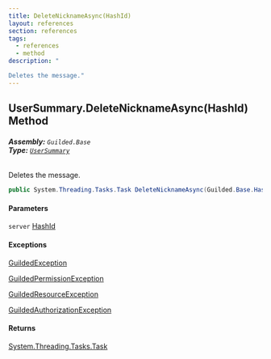 ```yaml
---
title: DeleteNicknameAsync(HashId)
layout: references
section: references
tags:
  - references
  - method
description: "

Deletes the message."
---
```


## UserSummary.DeleteNicknameAsync(HashId) Method
###### **Assembly:** `Guilded.Base`<br/>**Type:** [`UserSummary`](UserSummary 'Guilded.Base.Users.UserSummary')

Deletes the message.

```csharp
public System.Threading.Tasks.Task DeleteNicknameAsync(Guilded.Base.HashId server);
```
#### Parameters

<a name='Guilded.Base.Users.UserSummary.DeleteNicknameAsync(Guilded.Base.HashId).server'></a>

`server` [HashId](HashId 'Guilded.Base.HashId')

#### Exceptions

[GuildedException](GuildedException 'Guilded.Base.GuildedException')

[GuildedPermissionException](GuildedPermissionException 'Guilded.Base.GuildedPermissionException')

[GuildedResourceException](GuildedResourceException 'Guilded.Base.GuildedResourceException')

[GuildedAuthorizationException](GuildedAuthorizationException 'Guilded.Base.GuildedAuthorizationException')

#### Returns
[System.Threading.Tasks.Task](https://docs.microsoft.com/en-us/dotnet/api/System.Threading.Tasks.Task 'System.Threading.Tasks.Task')